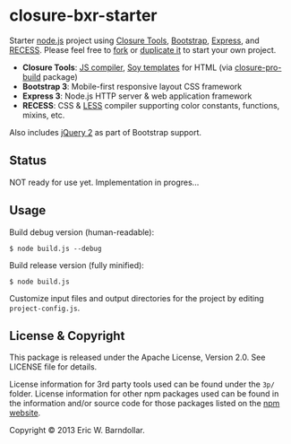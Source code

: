 closure-bxr-starter
===================

Starter [node.js](http://nodejs.org) project using [Closure Tools](http://developers.google.com/closure), [Bootstrap](http://getbootstrap.com), [Express](http://expressjs.com), and [RECESS](http://twitter.github.io/recess). Please feel free to [fork](http://help.github.com/articles/fork-a-repo) or [duplicate it](http://help.github.com/articles/duplicating-a-repository) to start your own project.

- **Closure Tools**: [JS compiler](https://developers.google.com/closure/compiler), [Soy templates](http://developers.google.com/closure/templates) for HTML (via [closure-pro-build](http://github.com/Lindurion/closure-pro-build) package)
- **Bootstrap 3**: Mobile-first responsive layout CSS framework
- **Express 3**: Node.js HTTP server & web application framework
- **RECESS**: CSS & [LESS](http://lesscss.org) compiler supporting color constants, functions, mixins, etc.

Also includes [jQuery 2](http://jquery.com) as part of Bootstrap support.


Status
------
NOT ready for use yet. Implementation in progres...


Usage
-----
Build debug version (human-readable):

    $ node build.js --debug

Build release version (fully minified):

    $ node build.js

Customize input files and output directories for the project by editing `project-config.js`.


License & Copyright
-------------------
This package is released under the Apache License, Version 2.0. See LICENSE file for details.

License information for 3rd party tools used can be found under the `3p/` folder. License information for other npm packages used can be found in the information and/or source code for those packages listed on the [npm website](http://npmjs.org/).

Copyright &copy; 2013 Eric W. Barndollar.

